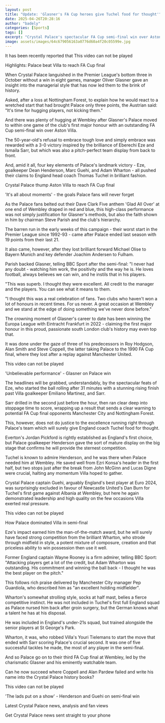 ```yaml
---
layout: post
title: "Update: 'Glasner's FA Cup heroes give Tuchel food for thought'"
date: 2025-04-26T20:28:16
author: "badely"
categories: [Sports]
tags: []
excerpt: "Crystal Palace's spectacular FA Cup semi-final win over Aston Villa must give England boss Thomas Tuchel food for thought, writes Phil McNulty."
image: assets/images/64c679056163a0776d60a4f20c05599e.jpg
---
```


It has been recently reported that This video can not be played

Highlights: Palace beat Villa to reach FA Cup final

When Crystal Palace languished in the Premier League's bottom three in October without a win in eight games, manager Oliver Glasner gave an insight into the managerial style that has now led them to the brink of history.

Asked, after a loss at Nottingham Forest, to explain how he would react to a wretched start that had brought Palace only three points, the Austrian said: "It's time for hugging players, not kicking them."

And there was plenty of hugging at Wembley after Glasner's Palace moved to within one game of the club's first major honour with an outstanding FA Cup semi-final win over Aston Villa.

The 50-year-old's refusal to embrace tough love and simply embrace was rewarded with a 3-0 victory inspired by the brilliance of Eberechi Eze and Ismaila Sarr, but which was also a pitch-perfect team display from back to front.

And, amid it all, four key elements of Palace's landmark victory - Eze, goalkeeper Dean Henderson, Marc Guehi, and Adam Wharton - all pushed their claims to England head coach Thomas Tuchel in brilliant fashion.

Crystal Palace thump Aston Villa to reach FA Cup final

'It's all about moments' - the goals Palace fans will never forget

As the Palace fans belted out their Dave Clark Five anthem 'Glad All Over' at one end of Wembley draped in red and blue, this high-class performance was not simply justification for Glasner's methods, but also the faith shown in him by chairman Steve Parish and the club's hierarchy.

The barren run in the early weeks of this campaign - their worst start in the Premier League since 1992-93 - came after Palace ended last season with 19 points from their last 21.

It also came, however, after they lost brilliant forward Michael Olise to Bayern Munich and key defender Joachim Andersen to Fulham.

Parish backed Glasner, telling BBC Sport after the semi-final: "I never had any doubt -  watching him work, the positivity and the way he is. He loves football, always believes we can win, and he instils that in his players.

"This was superb. I thought they were excellent. All credit to the manager and the players. You can see what it means to them.

"I thought this was a real celebration of fans. Two clubs who haven't won a lot of honours in recent times. For us never. A great occasion at Wembley and we stand at the edge of doing something we've never done before."

The crowning moment of Glasner's career to date has been winning the Europa League with Eintracht Frankfurt in 2022 - claiming the first major honour in this proud, passionate south London club's history may even top that.

It was done under the gaze of three of his predecessors in Roy Hodgson, Alan Smith and Steve Coppell, the latter taking Palace to the 1990 FA Cup final, where they lost after a replay against Manchester United.

This video can not be played

'Unbelievable performance' - Glasner on Palace win

The headlines will be grabbed, understandably, by the spectacular feats of Eze, who started the ball rolling after 31 minutes with a stunning rising finish past Villa goalkeeper Emiliano Martinez, and Sarr.

Sarr drilled in the second just before the hour, then ran clear deep into stoppage time to score, wrapping up a result that sends a clear warning to potential FA Cup final opponents Manchester City and Nottingham Forest.

This, however, does not do justice to the excellence running right through Palace's team which will surely give England coach Tuchel food for thought.

Everton's Jordan Pickford is rightly established as England's first choice, but Palace goalkeeper Henderson gave the sort of mature display on the big stage that confirms he will provide the sternest competition.

Tuchel is known to admire Henderson, and he was there when Palace needed him at Wembley. He saved well from Ezri Konsa's header in the first half, but two stops just after the break from John McGinn and Lucas Digne were crucial, halting any momentum Villa hoped to gather.

Crystal Palace captain Guehi, arguably England's best player at Euro 2024, was surprisingly excluded in favour of Newcastle United's Dan Burn for Tuchel's first game against Albania at Wembley, but here he again demonstrated leadership and high quality on the few occasions Villa exerted real pressure.

This video can not be played

How Palace dominated Villa in semi-final

Eze's impact earned him the man-of-the-match award, but he will surely have faced strong competition from the brilliant Wharton, who strode through midfield in style, a potent mixture of composure, creation and that priceless ability to win possession then use it well.

Former England captain Wayne Rooney is a firm admirer, telling BBC Sport: "Attacking players get a lot of the credit, but Adam Wharton was outstanding. His commitment and winning the ball back - I thought he was the best player on the pitch."

This follows rich praise delivered by Manchester City manager Pep Guardiola, who described him as "an excellent holding midfielder".

Wharton's somewhat strolling style, socks at half mast, belies a fierce competitive instinct. He was not included in Tuchel's first full England squad as Palace nursed him back after groin surgery, but the German knows what a talent he has at his disposal.

He was included in England's under-21s squad, but trained alongside the senior players at St George's Park.

Wharton, it was, who robbed Villa's Youri Tielemans to start the move that ended with Sarr scoring Palace's crucial second. It was one of five successful tackles he made, the most of any player in the semi-final.

And so Palace go on to their third FA Cup final at Wembley, led by the charismatic Glasner and his eminently watchable team.

Can he now succeed where Coppell and Alan Pardew failed and write his name into the Crystal Palace history books?

This video can not be played

'The lads put on a show' - Henderson and Guehi on semi-final win

Latest Crystal Palace news, analysis and fan views

Get Crystal Palace news sent straight to your phone

